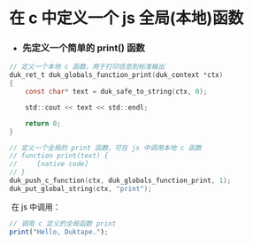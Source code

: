 # 在 c 中定义一个 js 全局(本地)函数

- ### 先定义一个简单的 print() 函数

```c
// 定义一个本地 c 函数，用于打印信息到标准输出
duk_ret_t duk_globals_function_print(duk_context *ctx)
{
	const char*	text = duk_safe_to_string(ctx, 0);

	std::cout << text << std::endl;

	return 0;
}

// 定义一个全局的 print 函数，可在 js 中调用本地 c 函数
// function print(text) {
//     [native code]
// }
duk_push_c_function(ctx, duk_globals_function_print, 1);
duk_put_global_string(ctx, "print");
```
​	在 js 中调用：
```javascript
// 调用 c 定义的全局函数 print
print("Hello, Duktape.");
```

